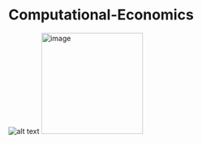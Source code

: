 # Computational-Economics

![alt text](https://www.pngitem.com/pimgs/m/647-6470838_under-construction-coming-soon-clipart-hd-png-download.png)
<img src="https://www.pngitem.com/pimgs/m/647-6470838_under-construction-coming-soon-clipart-hd-png-download.png" alt="image" width="200"/>
